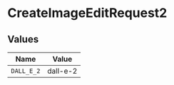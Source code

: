 # CreateImageEditRequest2


## Values

| Name       | Value      |
| ---------- | ---------- |
| `DALL_E_2` | dall-e-2   |